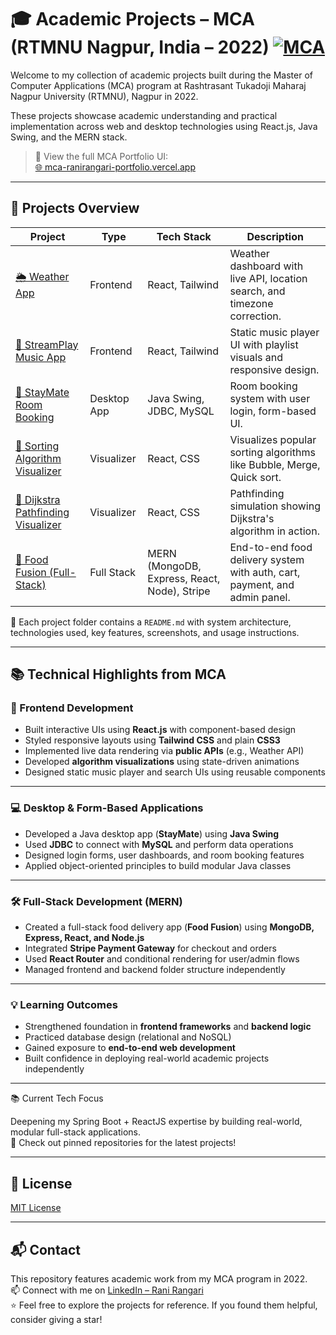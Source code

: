 # 🎓 Academic Projects – MCA (RTMNU Nagpur, India – 2022) [![MCA](https://img.shields.io/badge/MCA_(2022)-RTMNU_Nagpur,_India-blueviolet)](https://nagpuruniversity.ac.in/)

Welcome to my collection of academic projects built during the Master of Computer Applications (MCA) program at Rashtrasant Tukadoji Maharaj Nagpur University (RTMNU), Nagpur in 2022.

These projects showcase academic understanding and practical implementation across web and desktop technologies using React.js, Java Swing, and the MERN stack.

> 📌 View the full MCA Portfolio UI:  
> [🌐 mca-ranirangari-portfolio.vercel.app](https://mca-ranirangari-portfolio.vercel.app/)

---

## 📁 Projects Overview

| Project | Type | Tech Stack | Description |
|--------|------|------------|-------------|
| [🌦️ Weather App](./weather-app/) | Frontend | React, Tailwind | Weather dashboard with live API, location search, and timezone correction. |
| [🎵 StreamPlay Music App](./streamplay) | Frontend | React, Tailwind | Static music player UI with playlist visuals and responsive design. |
| [🏨 StayMate Room Booking](./staymate-java-swing) | Desktop App | Java Swing, JDBC, MySQL | Room booking system with user login, form-based UI. |
| [🔢 Sorting Algorithm Visualizer](./sorting-algorithm-visualizer) | Visualizer | React, CSS | Visualizes popular sorting algorithms like Bubble, Merge, Quick sort. |
| [🧭 Dijkstra Pathfinding Visualizer](./dijkstra-path-visualizer) | Visualizer | React, CSS | Pathfinding simulation showing Dijkstra's algorithm in action. |
| [🍱 Food Fusion (Full-Stack)](./Food-Fusion-mern) | Full Stack | MERN (MongoDB, Express, React, Node), Stripe | End-to-end food delivery system with auth, cart, payment, and admin panel. |  

📁 Each project folder contains a `README.md` with system architecture, technologies used, key features, screenshots, and usage instructions. 

---

## 📚 Technical Highlights from MCA

### 🎨 Frontend Development

- Built interactive UIs using **React.js** with component-based design
- Styled responsive layouts using **Tailwind CSS** and plain **CSS3**
- Implemented live data rendering via **public APIs** (e.g., Weather API)
- Developed **algorithm visualizations** using state-driven animations
- Designed static music player and search UIs using reusable components

---

### 💻 Desktop & Form-Based Applications

- Developed a Java desktop app (**StayMate**) using **Java Swing**
- Used **JDBC** to connect with **MySQL** and perform data operations
- Designed login forms, user dashboards, and room booking features
- Applied object-oriented principles to build modular Java classes

---

### 🛠️ Full-Stack Development (MERN)

- Created a full-stack food delivery app (**Food Fusion**) using **MongoDB, Express, React, and Node.js**
- Integrated **Stripe Payment Gateway** for checkout and orders
- Used **React Router** and conditional rendering for user/admin flows
- Managed frontend and backend folder structure independently

---

### 💡 Learning Outcomes

- Strengthened foundation in **frontend frameworks** and **backend logic**
- Practiced database design (relational and NoSQL)
- Gained exposure to **end-to-end web development**
- Built confidence in deploying real-world academic projects independently

---

📚 Current Tech Focus  

Deepening my Spring Boot + ReactJS expertise by building real-world, modular full-stack applications.  
📌 Check out pinned repositories for the latest projects!

---

## 📜 License

[MIT License](LICENSE)

---

## 📬 Contact

This repository features academic work from my MCA program in 2022.  
📫 Connect with me on [LinkedIn – Rani Rangari](https://www.linkedin.com/in/rani-rangari/)  
⭐ Feel free to explore the projects for reference. If you found them helpful, consider giving a star!
